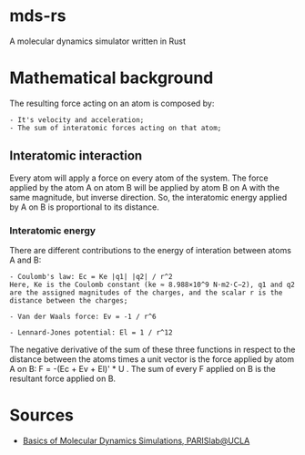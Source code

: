 # mds-rs
A molecular dynamics simulator written in Rust

# Mathematical background

The resulting force acting on an atom is composed by:

    - It's velocity and acceleration;
    - The sum of interatomic forces acting on that atom;

## Interatomic interaction

Every atom will apply a force on every atom of the system.
The force applied by the atom A on atom B will be applied
by atom B on A with the same magnitude, but inverse direction.
So, the interatomic energy applied by A on B is proportional to its distance.

### Interatomic energy

There are different contributions to the energy of interation
between atoms A and B:

    - Coulomb's law: Ec = Ke |q1| |q2| / r^2
    Here, Ke is the Coulomb constant (ke ≈ 8.988×10^9 N⋅m2⋅C−2), q1 and q2 are the assigned magnitudes of the charges, and the scalar r is the distance between the charges;

    - Van der Waals force: Ev = -1 / r^6

    - Lennard-Jones potential: El = 1 / r^12 

The negative derivative of the sum of these three functions in respect to the distance between the atoms times a unit vector is the force applied by atom A on B: F = -(Ec + Ev + El)' * U . The sum of every F applied on B is the resultant force applied on B.

# Sources

- [Basics of Molecular Dynamics Simulations, PARISlab@UCLA](https://www.youtube.com/watch?v=ipRnvs7_CxA)